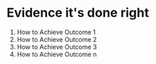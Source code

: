 # Evidence it's done right

1. How to Achieve Outcome 1
2. How to Achieve Outcome 2
3. How to Achieve Outcome 3
4. How to Achieve Outcome n
